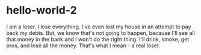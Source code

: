 # hello-world-2
I am a loser. I lose everything. I've even lost my house in an attempt to pay back my debts. But, we know that's not going to happen, because I'll see all that money in the bank and I won't do the right thing. I'll drink, smoke, get pros, and lose all the money. That's what I mean - a real loser.
